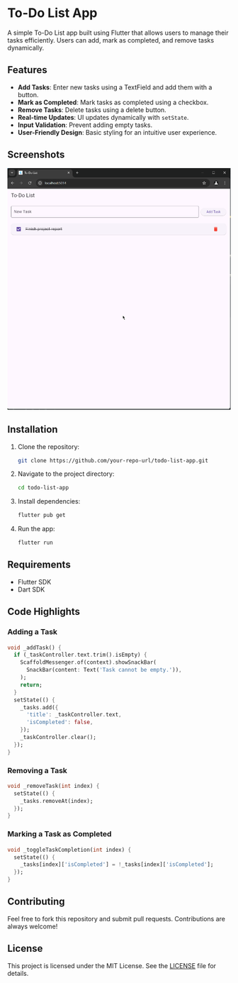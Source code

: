 # To-Do List App

A simple To-Do List app built using Flutter that allows users to manage their tasks efficiently. Users can add, mark as completed, and remove tasks dynamically.

## Features
- **Add Tasks**: Enter new tasks using a TextField and add them with a button.
- **Mark as Completed**: Mark tasks as completed using a checkbox.
- **Remove Tasks**: Delete tasks using a delete button.
- **Real-time Updates**: UI updates dynamically with `setState`.
- **Input Validation**: Prevent adding empty tasks.
- **User-Friendly Design**: Basic styling for an intuitive user experience.

## Screenshots
![App Screenshot Placeholder](Screenshot_28.png)

## Installation
1. Clone the repository:
   ```bash
   git clone https://github.com/your-repo-url/todo-list-app.git
   ```
2. Navigate to the project directory:
   ```bash
   cd todo-list-app
   ```
3. Install dependencies:
   ```bash
   flutter pub get
   ```
4. Run the app:
   ```bash
   flutter run
   ```

## Requirements
- Flutter SDK
- Dart SDK

## Code Highlights
### Adding a Task
```dart
void _addTask() {
  if (_taskController.text.trim().isEmpty) {
    ScaffoldMessenger.of(context).showSnackBar(
      SnackBar(content: Text('Task cannot be empty.')),
    );
    return;
  }
  setState(() {
    _tasks.add({
      'title': _taskController.text,
      'isCompleted': false,
    });
    _taskController.clear();
  });
}
```

### Removing a Task
```dart
void _removeTask(int index) {
  setState(() {
    _tasks.removeAt(index);
  });
}
```

### Marking a Task as Completed
```dart
void _toggleTaskCompletion(int index) {
  setState(() {
    _tasks[index]['isCompleted'] = !_tasks[index]['isCompleted'];
  });
}
```

## Contributing
Feel free to fork this repository and submit pull requests. Contributions are always welcome!

## License
This project is licensed under the MIT License. See the [LICENSE](LICENSE) file for details.
